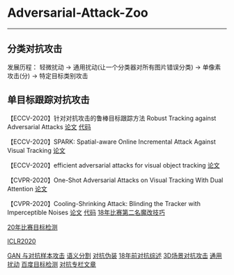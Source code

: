 # Adversarial-Attack-Zoo
***
## 分类对抗攻击
发展历程：
轻微扰动 -> 通用扰动(让一个分类器对所有图片错误分类) -> 单像素攻击(分) -> 特定目标类别攻击
## 单目标跟踪对抗攻击
【ECCV-2020】针对对抗攻击的鲁棒目标跟踪方法 Robust Tracking against Adversarial Attacks
[论文](https://arxiv.org/abs/2007.09919)
[代码](https://github.com/joshuajss/RTAA)

【ECCV-2020】SPARK: Spatial-aware Online Incremental Attack Against Visual Tracking
[论文](https://arxiv.org/abs/1910.08681)

【ECCV-2020】efficient adversarial attacks for visual object tracking
[论文](https://arxiv.org/abs/2008.00217)

【CVPR-2020】One-Shot Adversarial Attacks on Visual Tracking With Dual Attention
[论文](https://openaccess.thecvf.com/content_CVPR_2020/html/Chen_One-Shot_Adversarial_Attacks_on_Visual_Tracking_With_Dual_Attention_CVPR_2020_paper.html)

【CVPR-2020】Cooling-Shrinking Attack: Blinding the Tracker with Imperceptible Noises
[论文](https://openaccess.thecvf.com/content_CVPR_2020/papers/Yan_Cooling-Shrinking_Attack_Blinding_the_Tracker_With_Imperceptible_Noises_CVPR_2020_paper.pdf)
[代码](https://github.com/MasterBin-IIAU/CSA)
[18年比赛第二名魔改技巧](https://cloud.tencent.com/developer/article/1166761)

[20年比赛目标检测](https://zhuanlan.zhihu.com/p/193134042)

[ICLR2020](https://zhuanlan.zhihu.com/p/98533370)

[GAN 与对抗样本攻击](https://www.chainnews.com/articles/456398782015.htm)
[语义分割](https://zhuanlan.zhihu.com/p/256479943)
[对抗伪装](http://blog.itpub.net/69946223/viewspace-2689791/)
[18年前对抗综述](https://www.jiqizhixin.com/articles/2018-03-05-4)
[3D场景对抗攻击](https://zhuanlan.zhihu.com/p/74577133)
[通用扰动](https://blog.csdn.net/tfcy694/article/details/80455899)
[百度目标检测](https://zhuanlan.zhihu.com/p/90118248)
[对抗专栏文章](https://zhuanlan.zhihu.com/p/38795225)